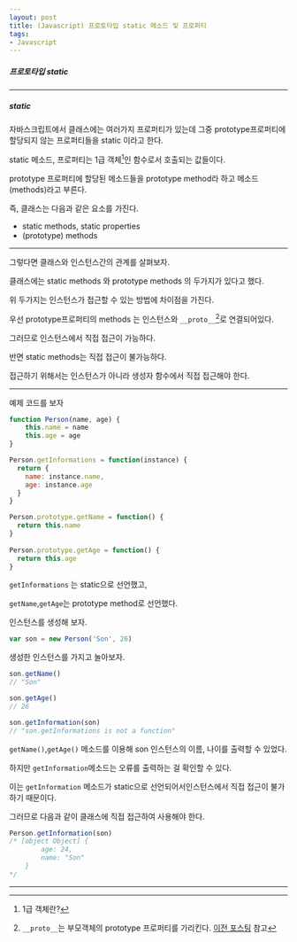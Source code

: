 ```yaml
---
layout: post
title: (Javascript) 프로토타입 static 메소드 및 프로퍼티
tags:
- Javascript
---
```




##### 프로토타입 static

---



##### static

자바스크립트에서 클래스에는 여러가지 프로퍼티가 있는데 그중 prototype프로퍼티에 할당되지 않는 프로퍼티들을 static 이라고 한다.

static 메소드, 프로퍼티는 1급 객체[^1]인 함수로서 호출되는 값들이다.

prototype 프로퍼티에 할당된 메소드들을 prototype method라 하고 메소드(methods)라고 부른다.



즉, 클래스는 다음과 같은 요소를 가진다.

- static methods, static properties
- (prototype) methods



---



그렇다면 클래스와 인스턴스간의 관계를 살펴보자.

클래스에는 static methods 와 prototype methods 의 두가지가 있다고 했다.

위 두가지는 인스턴스가 접근할 수 있는 방법에 차이점을 가진다.



우선 prototype프로퍼티의 methods 는 인스턴스와 `__proto__`[^2]로 연결되어있다.

그러므로 인스턴스에서 직접 접근이 가능하다.



반면 static methods는 직접 접근이 불가능하다.

접근하기 위해서는 인스턴스가 아니라 생성자 함수에서 직접 접근해야 한다.



---

예제 코드를 보자



```javascript
function Person(name, age) {
    this.name = name
    this.age = age
}

Person.getInformations = function(instance) {
  return {
    name: instance.name,
    age: instance.age
  }
}

Person.prototype.getName = function() {
  return this.name
}
 
Person.prototype.getAge = function() {
  return this.age
}
```

`getInformations` 는 static으로 선언했고,

`getName`,`getAge`는 prototype method로 선언했다.



인스턴스를 생성해 보자.

```javascript
var son = new Person('Son', 26)
```

생성한 인스턴스를 가지고 놀아보자.

```javascript
son.getName()
// "Son"

son.getAge()
// 26

son.getInformation(son)
// "son.getInformations is not a function"
```

`getName()`,`getAge()` 메소드를 이용해 son 인스턴스의 이름, 나이를 출력할 수 있었다.

하지만 `getInformation`메소드는 오류를 출력하는 걸 확인할 수 있다.

이는 `getInformation` 메소드가 static으로 선언되어서인스턴스에서 직접 접근이 불가하기 때문이다.

그러므로 다음과 같이 클래스에 직접 접근하여 사용해야 한다.

```javascript
Person.getInformation(son)
/* [object Object] {
  		age: 24,
  		name: "Son"
	}
*/
```



___

[^1]: 1급 객체란?
[^2]: `__proto__`는 부모객체의 prototype 프로퍼티를 가리킨다. [이전 포스팅](https://jaeworld.github.io/Javascript-Flow-7/) 참고